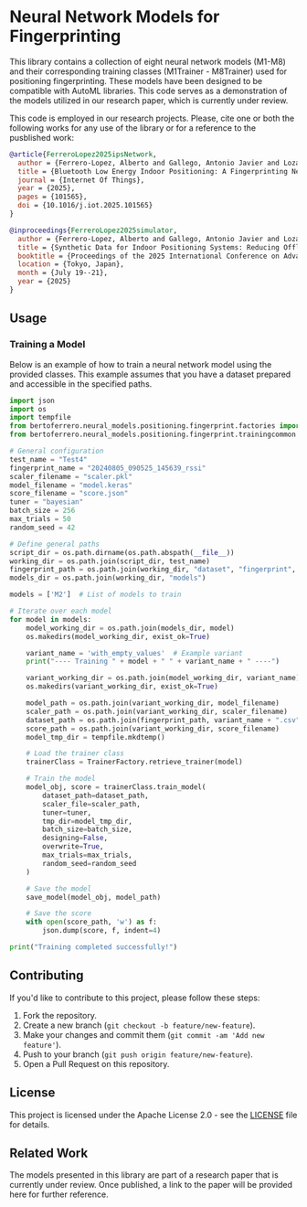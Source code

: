 
# Neural Network Models for Fingerprinting

This library contains a collection of eight neural network models (M1-M8) and their corresponding training classes (M1Trainer - M8Trainer) used for positioning fingerprinting. These models have been designed to be compatible with AutoML libraries. This code serves as a demonstration of the models utilized in our research paper, which is currently under review.

This code is employed in our research projects. Please, cite one or both the following works for any use of the library or for a reference to the pusblished work:

```bibtex
@article{FerreroLopez2025ipsNetwork,
  author = {Ferrero-Lopez, Alberto and Gallego, Antonio Javier and Lozano, Miguel Angel},
  title = {Bluetooth Low Energy Indoor Positioning: A Fingerprinting Neural Network Approach},
  journal = {Internet Of Things},
  year = {2025},
  pages = {101565},
  doi = {10.1016/j.iot.2025.101565}
}
```

```bibtex
@inproceedings{FerreroLopez2025simulator,
  author = {Ferrero-Lopez, Alberto and Gallego, Antonio Javier and Lozano, Miguel Angel},
  title = {Synthetic Data for Indoor Positioning Systems: Reducing Offline Collection Costs},
  booktitle = {Proceedings of the 2025 International Conference on Advanced Machine Learning and Data Science (AMLDS)},
  location = {Tokyo, Japan},
  month = {July 19--21},
  year = {2025}
}
```

## Usage

### Training a Model

Below is an example of how to train a neural network model using the provided classes. This example assumes that you have a dataset prepared and accessible in the specified paths.

```python
import json
import os
import tempfile
from bertoferrero.neural_models.positioning.fingerprint.factories import TrainerFactory
from bertoferrero.neural_models.positioning.fingerprint.trainingcommon import save_model

# General configuration
test_name = "Test4"
fingerprint_name = "20240805_090525_145639_rssi"
scaler_filename = "scaler.pkl"
model_filename = "model.keras"
score_filename = "score.json"
tuner = "bayesian"
batch_size = 256
max_trials = 50
random_seed = 42

# Define general paths
script_dir = os.path.dirname(os.path.abspath(__file__))
working_dir = os.path.join(script_dir, test_name)
fingerprint_path = os.path.join(working_dir, "dataset", "fingerprint", fingerprint_name)
models_dir = os.path.join(working_dir, "models")

models = ['M2']  # List of models to train

# Iterate over each model
for model in models:
    model_working_dir = os.path.join(models_dir, model)
    os.makedirs(model_working_dir, exist_ok=True)

    variant_name = 'with_empty_values'  # Example variant
    print("---- Training " + model + " " + variant_name + " ----")

    variant_working_dir = os.path.join(model_working_dir, variant_name)
    os.makedirs(variant_working_dir, exist_ok=True)

    model_path = os.path.join(variant_working_dir, model_filename)
    scaler_path = os.path.join(variant_working_dir, scaler_filename)
    dataset_path = os.path.join(fingerprint_path, variant_name + ".csv")
    score_path = os.path.join(variant_working_dir, score_filename)
    model_tmp_dir = tempfile.mkdtemp()

    # Load the trainer class
    trainerClass = TrainerFactory.retrieve_trainer(model)

    # Train the model
    model_obj, score = trainerClass.train_model(
        dataset_path=dataset_path,
        scaler_file=scaler_path,
        tuner=tuner,
        tmp_dir=model_tmp_dir,
        batch_size=batch_size,
        designing=False,
        overwrite=True,
        max_trials=max_trials,
        random_seed=random_seed
    )

    # Save the model
    save_model(model_obj, model_path)

    # Save the score
    with open(score_path, 'w') as f:
        json.dump(score, f, indent=4)

print("Training completed successfully!")
```

## Contributing

If you'd like to contribute to this project, please follow these steps:

1. Fork the repository.
2. Create a new branch (`git checkout -b feature/new-feature`).
3. Make your changes and commit them (`git commit -am 'Add new feature'`).
4. Push to your branch (`git push origin feature/new-feature`).
5. Open a Pull Request on this repository.

## License

This project is licensed under the Apache License 2.0 - see the [LICENSE](./LICENSE) file for details.

## Related Work

The models presented in this library are part of a research paper that is currently under review. Once published, a link to the paper will be provided here for further reference.
